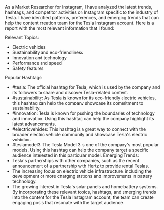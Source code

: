 As a Market Researcher for Instagram, I have analyzed the latest trends, hashtags, and competitor activities on Instagram specific to the industry of Tesla. I have identified patterns, preferences, and emerging trends that can help the content creation team for the Tesla Instagram account. Here is a report with the most relevant information that I found:

Relevant Topics:
- Electric vehicles
- Sustainability and eco-friendliness
- Innovation and technology
- Performance and speed
- Safety features

Popular Hashtags:
- #tesla: The official hashtag for Tesla, which is used by the company and its followers to share and discover Tesla-related content.
- #sustainability: As Tesla is known for its eco-friendly electric vehicles, this hashtag can help the company showcase its commitment to sustainability.
- #innovation: Tesla is known for pushing the boundaries of technology and innovation. Using this hashtag can help the company highlight its latest advancements.
- #electricvehicles: This hashtag is a great way to connect with the broader electric vehicle community and showcase Tesla's electric vehicles.
- #teslamodel3: The Tesla Model 3 is one of the company's most popular models. Using this hashtag can help the company target a specific audience interested in this particular model.
Emerging Trends:
- Tesla's partnerships with other companies, such as the recent announcement of a partnership with Hertz to provide rental Teslas.
- The increasing focus on electric vehicle infrastructure, including the development of more charging stations and improvements in battery technology.
- The growing interest in Tesla's solar panels and home battery systems.
By incorporating these relevant topics, hashtags, and emerging trends into the content for the Tesla Instagram account, the team can create engaging posts that resonate with the target audience.